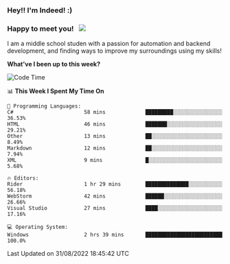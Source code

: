 ### Hey!! I'm Indeed! :) 

### Happy to meet you! &nbsp; ![](https://visitor-badge.glitch.me/badge?page_id=Indeedornot.Indeedornot)

I am a middle school studen with a passion for automation and backend development, and finding ways to improve my surroundings using my skills!

**What've I been up to this week?** 

<!--START_SECTION:waka-->
![Code Time](http://img.shields.io/badge/Code%20Time-325%20hrs%2034%20mins-blue)

📊 **This Week I Spent My Time On** 

```text
💬 Programming Languages: 
C#                       58 mins             █████████░░░░░░░░░░░░░░░░   36.53% 
HTML                     46 mins             ███████░░░░░░░░░░░░░░░░░░   29.21% 
Other                    13 mins             ██░░░░░░░░░░░░░░░░░░░░░░░   8.49% 
Markdown                 12 mins             ██░░░░░░░░░░░░░░░░░░░░░░░   7.94% 
XML                      9 mins              █░░░░░░░░░░░░░░░░░░░░░░░░   5.68%

🔥 Editors: 
Rider                    1 hr 29 mins        ██████████████░░░░░░░░░░░   56.18% 
WebStorm                 42 mins             ██████░░░░░░░░░░░░░░░░░░░   26.66% 
Visual Studio            27 mins             ████░░░░░░░░░░░░░░░░░░░░░   17.16%

💻 Operating System: 
Windows                  2 hrs 39 mins       █████████████████████████   100.0%

```


 Last Updated on 31/08/2022 18:45:42 UTC
<!--END_SECTION:waka-->
